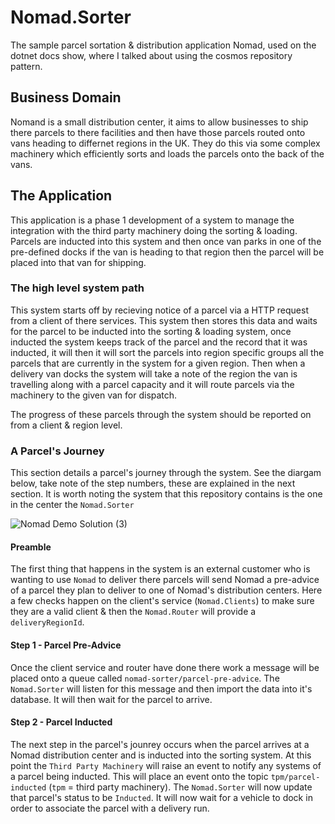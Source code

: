 # Nomad.Sorter
The sample parcel sortation &amp; distribution application Nomad, used on the dotnet docs show, where I talked about using the cosmos repository pattern.

## Business Domain

Nomand is a small distribution center, it aims to allow businesses to ship there parcels to there facilities and then have those parcels routed onto vans heading to differnet regions in the UK. They do this via some complex machinery which efficiently sorts and loads the parcels onto the back of the vans.

## The Application

This application is a phase 1 development of a system to manage the integration with the third party machinery doing the sorting & loading. Parcels are inducted into this system and then once van parks in one of the pre-defined docks if the van is heading to that region then the parcel will be placed into that van for shipping.

### The high level system path

This system starts off by recieving notice of a parcel via a HTTP request from a client of there services. This system then stores this data and waits for the parcel to be inducted into the sorting & loading system, once inducted the system keeps track of the parcel and the record that it was inducted, it will then it will sort the parcels into region specific groups all the parcels that are currently in the system for a given region. Then when a delivery van docks the system will take a note of the region the van is travelling along with a parcel capacity and it will route parcels via the machinery to the given van for dispatch. 

The progress of these parcels through the system should be reported on from a client & region level.

### A Parcel's Journey

This section details a parcel's journey through the system. See the diargam below, take note of the step numbers, these are explained in the next section. It is worth noting the system that this repository contains is the one in the center the `Nomad.Sorter`

![Nomad Demo Solution (3)](https://user-images.githubusercontent.com/23740684/148514321-67fd9474-6c84-4660-a6e9-c78e4ab59ea5.png)

#### Preamble

The first thing that happens in the system is an external customer who is wanting to use `Nomad` to deliver there parcels will send Nomad a pre-advice of a parcel they plan to deliver to one of Nomad's distribution centers. Here a few checks happen on the client's service (`Nomad.Clients`) to make sure they are a valid client & then the `Nomad.Router` will provide a `deliveryRegionId`.


#### Step 1 - Parcel Pre-Advice

Once the client service and router have done there work a message will be placed onto a queue called `nomad-sorter/parcel-pre-advice`. The `Nomad.Sorter` will listen for this message and then import the data into it's database. It will then wait for the parcel to arrive.

#### Step 2 - Parcel Inducted

The next step in the parcel's jounrey occurs when the parcel arrives at a Nomad distribution center and is inducted into the sorting system. At this point the `Third Party Machinery` will raise an event to notify any systems of a parcel being inducted. This will place an event onto the topic `tpm/parcel-inducted` (`tpm` = third party machinery). The `Nomad.Sorter` will now update that parcel's status to be `Inducted`. It will now wait for a vehicle to dock in order to associate the parcel with a delivery run.



